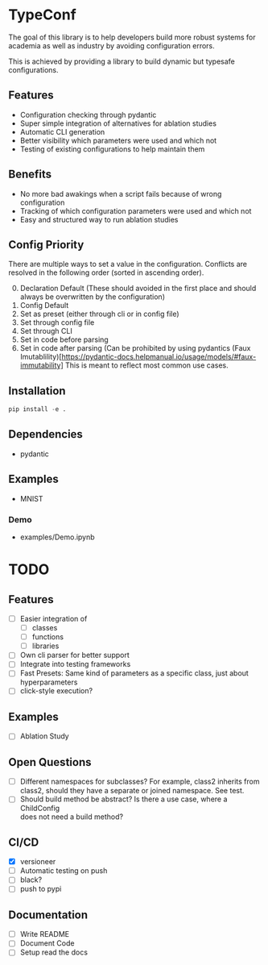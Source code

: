 # TypeConf

The goal of this library is to help developers build more robust systems for
academia as well as industry by avoiding configuration errors.

This is achieved by providing a library to build dynamic but typesafe configurations.


## Features
- Configuration checking through pydantic
- Super simple integration of alternatives for ablation studies
- Automatic CLI generation
- Better visibility which parameters were used and which not
- Testing of existing configurations to help maintain them


## Benefits
- No more bad awakings when a script fails because of wrong configuration
- Tracking of which configuration parameters were used and which not
- Easy and structured way to run ablation studies

## Config Priority
There are multiple ways to set a value in the configuration.
Conflicts are resolved in the following order (sorted in ascending order).

0. Declaration Default (These should avoided in the first place and should always
be overwritten by the configuration)
1. Config Default
2. Set as preset (either through cli or in config file)
3. Set through config file
4. Set through CLI
5. Set in code before parsing
6. Set in code after parsing (Can be prohibited by using pydantics (Faux Imutablility)[https://pydantic-docs.helpmanual.io/usage/models/#faux-immutability]
This is meant to reflect most common use cases.

## Installation
```python
pip install -e .
```
## Dependencies
- pydantic

## Examples
- MNIST
### Demo
- examples/Demo.ipynb


# TODO
## Features
- [ ] Easier integration of
    - [ ] classes
    - [ ] functions
    - [ ] libraries
- [ ] Own cli parser for better support
- [ ] Integrate into testing frameworks
- [ ] Fast Presets: Same kind of parameters as a specific class, just about hyperparameters
- [ ] click-style execution?

## Examples
- [ ] Ablation Study


## Open Questions
- [ ] Different namespaces for subclasses? For example, 
class2 inherits from class2, should they have a separate or joined namespace. See test.
- [ ] Should build method be abstract? Is there a use case, where a ChildConfig  
does not need a build method?

## CI/CD
- [x] versioneer
- [ ] Automatic testing on push
- [ ] black?
- [ ] push to pypi

## Documentation
- [ ] Write README
- [ ] Document Code
- [ ] Setup read the docs
